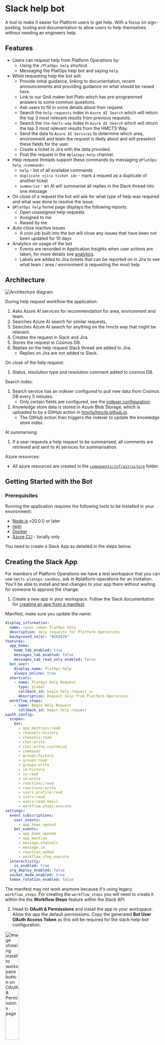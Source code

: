 # Slack help bot

A tool to make it easier for Platform users to get help.
With a focus on sign-posting, tooling and documentation to allow users to help themselves without needing an engineers help.

## Features

- Users can request help from Platform Operations by:
  - Using the `/PlatOps help` shortcut.
  - Messaging the PlatOps help bot and saying `help`.
- While requesting help the bot will:
  - Provide initial guidance, linking to documentation, recent announcements and providing guidance on what should be raised here.
  - Link to our QnA maker bot Plato which has pre-programmed answers to some common questions.
  - Ask users to fill in some details about their request.
  - Search the `help-requests` index in `Azure AI Search` which will return the top 3 most relevant results from previous requests.
  - Search the `the-hmcts-way` index in `Azure AI Search` which will return the top 3 most relevant results from the HMCTS Way.
  - Send the data to `Azure AI Services` to determine which area, environment and team the request is likely about and will preselect these fields for the user.
  - Create a ticket in Jira with the data provided.
  - Post the request in the `#platops-help` channel.
- Help request threads support these commands by messaging `@PlatOps help <command>`:
  - `help` - list of all available commands
  - `duplicate <jira ticket id>` - mark a request as a duplicate of another ticket
  - `summarise` - an AI will summarise all replies in the Slack thread into one message
- On close of a request the bot will ask for what type of help was required and what was done to resolve the issue.
- `@PlatOps help` home page displays the following reports:
  - Open unassigned help requests
  - Assigned to me
  - Raised by me
- Auto close inactive issues
  - A cron job built into the bot will close any issues that have been not been updated for 10 days
- Analytics on usage of the bot
  - Events are recorded in Application Insights when user actions are taken, for more details see [analytics](#analytics).
  - Labels are added to Jira tickets that can be reported on in Jira to see what team / area / environment is requesting the most help

## Architecture

![Architecture diagram](images/slack-help-bot.svg)

During help request workflow the application:

1. Asks Azure AI services for recommendation for area, environment and team.
2. Searches Azure AI search for similar requests.
3. Searches Azure AI search for anything on the hmcts way that might be relevant.
4. Creates the request in Slack and Jira.
5. Stores the request in Cosmos DB.
6. Replies on the help request Slack thread are added to Jira.
   - Replies on Jira are not added to Slack.

On close of the help request:

1. Status, resolution type and resolution comment added to cosmos DB.

Search index:

1. Search service has an indexer configured to pull new data from Cosmos DB every 5 minutes.
   - Only certain fields are configured, see the [indexer configuration](./components/infrastructure/ai-search-index.tf).
2. Knowledge store data is stored in Azure Blob Storage, which is uploaded to by a GitHub action in [hmcts/hmcts.github.io](https://github.com/hmcts/hmcts.github.io).
   - The GitHub action then triggers the indexer to update the knowledge store index.

AI summarising:

1. If a user requests a help request to be summarised, all comments are retrieved and sent to AI services for summarisation.

Azure resources:

- All azure resources are created in the [`components/infrastructure`](./components/infrastructure) folder.

## Getting Started with the Bot

### Prerequisites

Running the application requires the following tools to be installed in your environment:

- [Node.js](https://nodejs.org/) v20.0.0 or later
- [npm](https://www.npmjs.com/)
- [Docker](https://www.docker.com)
- [Azure CLI](https://docs.microsoft.com/en-gb/cli/azure/install-azure-cli) - locally only

You need to create a Slack App as detailed in the steps below.

## Creating the Slack App

For members of Platform Operations we have a test workspace that you can use `hmcts-platops-sandbox`, ask in #platform-operations for an invitation.
You'll be able to install and test changes to your app there without waiting for someone to approve the change.

1. Create a new app in your workspace. Follow the Slack documentation for [creating an app from a manifest](https://api.slack.com/reference/manifests).

Manifest, make sure you update the name:

```yaml
display_information:
  name: <your name> PlatOps help
  description: Help requests for Platform Operations
  background_color: "#262626"
features:
  app_home:
    home_tab_enabled: true
    messages_tab_enabled: false
    messages_tab_read_only_enabled: false
  bot_user:
    display_name: PlatOps help
    always_online: true
  shortcuts:
    - name: PlatOps Help Request
      type: global
      callback_id: begin_help_request_sc
      description: Request help from Platform Operations
  workflow_steps:
    - name: Begin Help Request
      callback_id: begin_help_request
oauth_config:
  scopes:
    bot:
      - app_mentions:read
      - channels:history
      - channels:read
      - chat:write
      - chat:write.customize
      - commands
      - groups:history
      - groups:read
      - groups:write
      - im:history
      - im:read
      - im:write
      - reactions:read
      - reactions:write
      - users.profile:read
      - users:read
      - users:read.email
      - workflow.steps:execute
settings:
  event_subscriptions:
    user_events:
      - app_home_opened
    bot_events:
      - app_home_opened
      - app_mention
      - message.channels
      - message.im
      - reaction_added
      - workflow_step_execute
  interactivity:
    is_enabled: true
  org_deploy_enabled: false
  socket_mode_enabled: true
  token_rotation_enabled: false
```
The manifest may not work anymore because it's using legacy `workflow_steps`.
For creating the `workflow_steps` you will need to create it within the the **Workflow Steps** feature within the Slack API.


2. Head to **OAuth & Permissions** and install the app to your workspace. Allow the app the default permissions. Copy the generated **Bot User OAuth Access Token** as this will be required for the slack-help-bot configuration.

<img alt="Image showing install to workspace button on OAuth & Permissions page" src="images/install-app.png" width=30% height=30% />

3. Invite the app in the channel where you would like it to be used in Slack. This can be done by choosing the channel where you want the bot to be active then in the message input box of the selected channel, type the following command: `/invite @<your app's bot name>`. Make a note of the **channel ID** as this will later be required in the slack-help-bot configuration. You can get the channel ID by right-clicking, 'copy link', and then it will be the bit after archives in the url, e.g. `C01APTJAM7D`.

## Running the application

We use 'Socket mode' so no need to proxy Slack's requests.

### Running on Kubernetes

The application is deployed on Kubernetes using the [HMCTS nodejs chart](https://github.com/hmcts/chart-nodejs).
To avoid exposing sensitive data from the configuration above you can add them as secrets from an Azure Key Vault.
See the [chart-library documentation](https://github.com/hmcts/chart-library#keyvault-secret-csi-volumes) for further info.

The configuration for the deployed instance can be found in [hmcts/cnp-flux-config in the slack-help-bot kustomization](https://github.com/hmcts/cnp-flux-config/blob/master/apps/slack-help-bot/slack-help-bot/slack-help-bot.yaml).

### Running locally

All configuration requirements listed above can be found in the "env.template.txt" file.

### Initial setup

Rename "env.template.txt" to ".env" which is gitignored and safe for secrets.

Source into your shell with:

```bash
$ set -o allexport; source .env; set +o allexport
```

Install dependencies by executing the following command:

```bash
$ npm install
```

### Azure connection

The AI features of the bot are powered by a number of Azure services. To connect to these services you will need to authenticate with Azure.
If you are in the `DTS Platform Operations` Security Group you will have the permissions needed to use the services.

To authenticate with Azure, run the following command:

```bash
az login
```

[See more information on authenticating with Azure in a local development environment](https://learn.microsoft.com/en-us/javascript/api/overview/azure/identity-readme?view=azure-node-latest#authenticate-the-client-in-development-environment).

If you aren't in the `DTS Platform Operations group` you will need at least the following permissions on their respective resources:

- Cosmos DB Built-in Data Contributor - This is a cosmos specific permission and can't be assigned using the Azure Portal
- Cognitive Services OpenAI User
- Search Index Data Reader

### Starting

Run:

```bash
npm start
```

#### Running locally with Docker

There is no need to source your configuration. The ".env" file will be loaded automatically.

Create docker image:

```bash
docker compose build
```

##### Login to Azure

We are using the [azure-cli-credentials-proxy](https://github.com/gsoft-inc/azure-cli-credentials-proxy) to re-use
your local access token without having to pass credentials to the container.

Follow the same instructions as in [Azure connection](#azure-connection) to authenticate with Azure.

##### Start the application

Run the application by executing the following command:

```bash
docker compose up
```

This will start the frontend container exposing the application's port
(set to `3000` in this template app).

In order to test if the application is up, you can visit https://localhost:3000/health in your browser.
You should get a very basic health page.

## Analytics

The bot uses Application Insights to record events when users interact with the bot.
The resource is called `slack-help-bot-ptl`.

Here are a couple of useful queries:

[Pie chart query in Log Analytics](https://portal.azure.com#@531ff96d-0ae9-462a-8d2d-bec7c0b42082/blade/Microsoft_OperationsManagementSuite_Workspace/Logs.ReactView/resourceId/%2Fsubscriptions%2F1baf5470-1c3e-40d3-a6f7-74bfbce4b348%2FresourceGroups%2Fslack-help-bot-cftptl-intsvc-rg%2Fproviders%2FMicrosoft.Insights%2Fcomponents%2Fslack-help-bot-ptl/source/LogsBlade.AnalyticsShareLinkToQuery/q/H4sIAAAAAAAAA0suLS7Jz3UtS80rKeaqUSguzc1NLMqsSlVIBQnFJ%252BeX5pUo2CqAaQ1NhaRKhbzE3FSgyqLUvJTUIoWCzNTkjMSiEgA13VyNSAAAAA%253D%253D/timespan/P7D/limit/1000)

```kql
customEvents
| summarize event_count = count() by name
| render piechart
```

[Column chart query in Log Analytics](https://portal.azure.com#@531ff96d-0ae9-462a-8d2d-bec7c0b42082/blade/Microsoft_OperationsManagementSuite_Workspace/Logs.ReactView/resourceId/%2Fsubscriptions%2F1baf5470-1c3e-40d3-a6f7-74bfbce4b348%2FresourceGroups%2Fslack-help-bot-cftptl-intsvc-rg%2Fproviders%2FMicrosoft.Insights%2Fcomponents%2Fslack-help-bot-ptl/source/LogsBlade.AnalyticsShareLinkToQuery/q/H4sIAAAAAAAAAx2LSQqAMAwA774ixxZ68QEefYekbcCCSSVNBcXHu5wGhpnUm1WeDxJrww2tM6OWi4A%252BtaTaxWCCn85DPCEWcVaYmiHvAcbsAwgyvbeSZNI33jpLWlHtAQAQGCVfAAAA/timespan/P7D/limit/1000)

```kql
customEvents
| summarize event_count = count() by bin(timestamp, 1d), name
| render columnchart
```

## Deploying

This application is deployed with continuous delivery, every merge to the main branch will be automatically deployed.
The [GitHub action](./.github/workflows/main.yml) will build the docker image and push it to the Azure Container Registry.

The deployment configuration can be found in the [hmcts/cnp-flux-config repository](https://github.com/hmcts/cnp-flux-config/blob/master/apps/slack-help-bot/slack-help-bot/slack-help-bot.yaml).

The infrastructure from the [architecture diagram](#architecture) is created using Terraform in the [components/infrastructure](./components/infrastructure) folder.
The [terraform pipeline](pipeline/azure-pipelines.yml) is run from Azure DevOps, a plan is run on a pull request and it will automatically apply on merge to main.

## Adding new fields to dropdowns

If you want to add new fields to dropdowns like the area or resolution type the easiest way is to search for the text of another option in the codebase and then add your new option there.
They are normally sorted in alphabetical order although environments are generally in increasing order of importance and Other is normally last.

For most dropdowns you will also need to update the [LLM prompt](./src/ai/prompts.js) to allow it to suggest the new option, resolution type doesn't need to be added there.

Dropdowns use the `optionBlock` function, it can take either one or two arguments, the first argument is the display name and the second is the label that will be used in Jira.
Certain characters can't be used in Jira labels so if you have a complex display name then supply a simpler label or if a team is commonly known by a short name it is common to use the short name in the label as well.

e.g.

```javascript
optionBlock("GitHub");
```

or

```javascript
optionBlock("Security Operations / Secure Design", "security");
```
